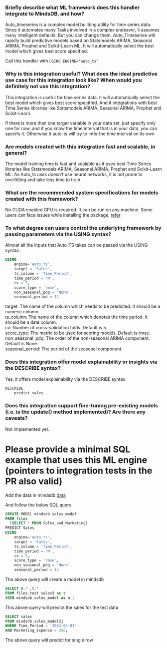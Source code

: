 ### Briefly describe what ML framework does this handler integrate to MindsDB, and how?
Auto_timeseries is a complex model building utility for time series data. Since it automates many 
Tasks involved in a complex endeavor, it assumes many intelligent defaults. But you can change them. 
Auto_Timeseries will rapidly build predictive models based on Statsmodels ARIMA, Seasonal ARIMA, Prophet 
and Scikit-Learn ML. It will automatically select the best model which gives best score specified.



Call this handler with
`USING ENGINE='auto_ts'` 

### Why is this integration useful? What does the ideal predictive use case for this integration look like? When would you definitely not use this integration?
This integration is useful for time series data. It will automatically select the best model which gives best score specified. And it integrations with best Time Series 
libraries like Statsmodels ARIMA, Seasonal ARIMA, Prophet and Scikit-Learn.

If there is more than one target variable in your data set, just specify only one for now, and if you know the time interval that is in your data, you can specify it.
Otherwise it auto-ts will try to infer the time interval on its own

### Are models created with this integration fast and scalable, in general?
The model training time is fast and scalable as it uses best Time Series libraries like Statsmodels ARIMA, Seasonal ARIMA, Prophet and Scikit-Learn ML.
As Auto_ts uses doesn't use neural networks, it is not prone to overfitting and take less time to train.


### What are the recommended system specifications for models created with this framework?
No CUDA enabled GPU is required. It can be run on any machine. 
Some users can face issues while installing the package, [refer](https://github.com/AutoViML/Auto_TS#install)

### To what degree can users control the underlying framework by passing parameters via the USING syntax?
Almost all the inputs that Auto_TS takes can be passed via the USING syntax. 


``` sql
USING
    engine='auto_ts',
    target = 'Sales',
    ts_column = 'Time_Period',
    time_period = 'M',
    cv = 5,
    score_type = 'rmse',
    non_seasonal_pdq = 'None',
    seasonal_period = 12
```
target: The name of the column which needs to be predicted. It should be a numeric column.<br>
ts_column: The name of the column which denotes the time period. It should be a date column.<br>
cv: Number of cross-validation folds. Default is 5.<br>
score_type: The metric to be used for scoring models. Default is rmse.<br>
non_seasonal_pdq: The order of the non-seasonal ARIMA component. Default is None.<br>
seasonal_period: The period of the seasonal component.<br>


### Does this integration offer model explainability or insights via the DESCRIBE syntax?
Yes, it offers model explainability via the DESCRIBE syntax. 

``` sql
DESCRIBE
    predict_sales
```

### Does this integration support fine-tuning pre-existing models (i.e. is the update() method implemented)? Are there any caveats?
Not implemented yet.


# Please provide a minimal SQL example that uses this ML engine (pointers to integration tests in the PR also valid)
Add the data in mindsdb [data](https://drive.google.com/drive/folders/1qPHpsmIuSvC1FiMB5Y1kOh3rFp4Pv-3A?usp=sharing)

And follow the below SQL query

``` sql
CREATE MODEL mindsdb.sales_model
FROM files
  (SELECT * FROM Sales_and_Marketing)
PREDICT Sales
USING
    engine='auto_ts',
    target = 'Sales',
    ts_column = 'Time_Period',
    time_period = 'M',
    cv = 5,
    score_type = 'rmse',
    non_seasonal_pdq = 'None',
    seasonal_period = 12
```
The above query will create a model in mindsdb

``` sql
SELECT m.* ,t.*
FROM files.test_sales3 as t
JOIN mindsdb.sales_model as m ;
```
This above query will predict the sales for the test data

``` sql
SELECT sales
FROM mindsdb.sales_model21
WHERE Time_Period = '2013-04-01'
AND Marketing_Expense = 256;
```
The above query will predict for single row

